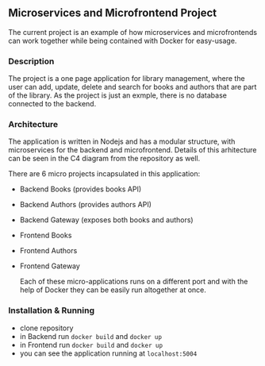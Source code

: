 ## Microservices and Microfrontend Project

The current project is an example of how microservices and microfrontends can work together while being contained with Docker for easy-usage.

### Description

The project is a one page application for library management, where the user can add, update, delete and search for books and authors that are part of the library. As the project is just an exmple, there is no database connected to the backend.

### Architecture

The application is written in Nodejs and has a modular structure, with microservices for the backend and microfrontend. Details of this arhitecture can be seen in the C4 diagram from the repository as well.

There are 6 micro projects incapsulated in this application: 
- Backend Books (provides books API)
- Backend Authors (provides authors API)
- Backend Gateway (exposes both books and authors)

- Frontend Books
- Frontend Authors
- Frontend Gateway

  Each of these micro-applications runs on a different port and with the help of Docker they can be easily run altogether at once.

### Installation & Running

- clone repository
- in Backend run `docker build` and `docker up`
- in Frontend run `docker build` and `docker up`
- you can see the application running at `localhost:5004`

  

  
